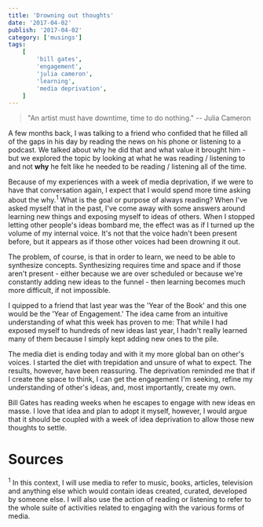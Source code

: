 ```yaml
---
title: 'Drowning out thoughts'
date: '2017-04-02'
publish: '2017-04-02'
category: ['musings']
tags:
    [
        'bill gates',
        'engagement',
        'julia cameron',
        'learning',
        'media deprivation',
    ]
---
```


> "An artist must have downtime, time to do nothing." -- Julia Cameron

A few months back, I was talking to a friend who confided that he filled all of the gaps in his day by reading the news on his phone or listening to a podcast. We talked about why he did that and what value it brought him - but we explored the topic by looking at what he was reading / listening to and not **why** he felt like he needed to be reading / listening all of the time.

Because of my experiences with a week of media deprivation, if we were to have that conversation again, I expect that I would spend more time asking about the why.<sup>1</sup> What is the goal or purpose of always reading? When I've asked myself that in the past, I've come away with some answers around learning new things and exposing myself to ideas of others. When I stopped letting other people's ideas bombard me, the effect was as if I turned up the volume of my internal voice. It's not that the voice hadn't been present before, but it appears as if those other voices had been drowning it out.

The problem, of course, is that in order to learn, we need to be able to synthesize concepts. Synthesizing requires time and space and if those aren't present - either because we are over scheduled or because we're constantly adding new ideas to the funnel - then learning becomes much more difficult, if not impossible.

I quipped to a friend that last year was the 'Year of the Book' and this one would be the 'Year of Engagement.' The idea came from an intuitive understanding of what this week has proven to me: That while I had exposed myself to hundreds of new ideas last year, I hadn't really learned many of them because I simply kept adding new ones to the pile.

The media diet is ending today and with it my more global ban on other's voices. I started the diet with trepidation and unsure of what to expect. The results, however, have been reassuring. The deprivation reminded me that if I create the space to think, I can get the engagement I'm seeking, refine my understanding of other's ideas, and, most importantly, create my own.

Bill Gates has reading weeks when he escapes to engage with new ideas en masse. I love that idea and plan to adopt it myself, however, I would argue that it should be coupled with a week of idea deprivation to allow those new thoughts to settle.

# Sources

<sup>1</sup> In this context, I will use media to refer to music, books, articles, television and anything else which would contain ideas created, curated, developed by someone else. I will also use the action of reading or listening to refer to the whole suite of activities related to engaging with the various forms of media.
